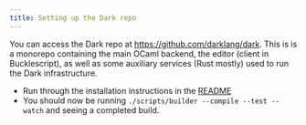 ```yaml
---
title: Setting up the Dark repo
---
```


You can access the Dark repo at https://github.com/darklang/dark. This is is a
monorepo containing the main OCaml backend, the editor (client in
Bucklescript), as well as some auxiliary services (Rust mostly) used to run the
Dark infrastructure.

- Run through the installation instructions in the [README](https://github.com/darklang/dark/blob/main/README.md)
- You should now be running `./scripts/builder --compile --test --watch` and seeing a completed build.

